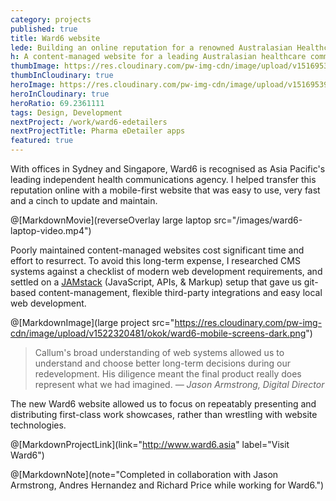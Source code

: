 ```yaml
---
category: projects
published: true
title: Ward6 website
lede: Building an online reputation for a renowned Australasian Healthcare communications agency.
h: A content-managed website for a leading Australasian healthcare communications agency.
thumbImage: https://res.cloudinary.com/pw-img-cdn/image/upload/v1516953103/okok/thumb-ward6.jpg
thumbInCloudinary: true
heroImage: https://res.cloudinary.com/pw-img-cdn/image/upload/v1516953959/okok/ward6-hero.jpg
heroInCloudinary: true
heroRatio: 69.2361111
tags: Design, Development
nextProject: /work/ward6-edetailers
nextProjectTitle: Pharma eDetailer apps
featured: true
---
```


With offices in Sydney and Singapore, Ward6 is recognised as Asia Pacific's leading
independent health communications agency. I helped transfer this reputation online with a mobile-first website that was easy to use, very fast and a cinch to update and maintain.

@[MarkdownMovie](reverseOverlay large laptop src="/images/ward6-laptop-video.mp4")

Poorly maintained content-managed websites cost significant time and effort to resurrect. To avoid this long-term expense, I researched CMS systems against a checklist of modern web development requirements, and settled on a [JAMstack](https://www.siteleaf.com/blog/jamstack-ecommerce/) (JavaScript, APIs, & Markup) setup that gave us git-based content-management, flexible third-party integrations and easy local web development.

@[MarkdownImage](large project src="https://res.cloudinary.com/pw-img-cdn/image/upload/v1522320481/okok/ward6-mobile-screens-dark.png")

> Callum's broad understanding of web systems allowed us to understand and choose better long-term decisions during our redevelopment. His diligence meant the final product really does represent what we had imagined. _— Jason Armstrong, Digital Director_

The new Ward6 website allowed us to focus on repeatably presenting and distributing first-class work showcases, rather than wrestling with website technologies.

@[MarkdownProjectLink](link="http://www.ward6.asia" label="Visit Ward6")

@[MarkdownNote](note="Completed in collaboration with Jason Armstrong, Andres Hernandez and Richard Price while working for Ward6.")
